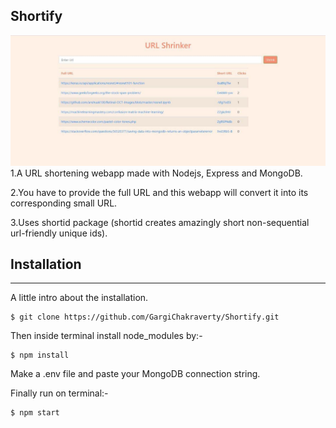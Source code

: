 ## Shortify
 ![Alt text](/images/image_ss.jpeg?raw=true "URL-Shrinker")
1.A URL shortening webapp made with Nodejs, Express and MongoDB. 

2.You have to provide the full URL and this webapp will convert it into its corresponding small URL.

3.Uses shortid package (shortid creates amazingly short non-sequential url-friendly unique ids).

## Installation
***
A little intro about the installation. 
```
$ git clone https://github.com/GargiChakraverty/Shortify.git
```
Then inside terminal install node_modules by:-
```
$ npm install
```
Make a .env file and paste your MongoDB connection string.

Finally run on terminal:-
```
$ npm start
```

